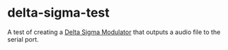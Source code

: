 delta-sigma-test
================

A test of creating a [Delta Sigma Modulator](http://en.wikipedia.org/wiki/Delta-sigma_modulation) that outputs a audio file to the serial port.

